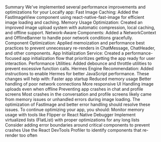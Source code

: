 Summary
We've implemented several performance improvements and optimizations for your Localfy app:
Fast Image Caching: Added the FastImageView component using react-native-fast-image for efficient image loading and caching.
Memory Usage Optimization: Created an improved image upload system with automatic compression, local caching, and offline support.
Network-Aware Components: Added a NetworkContext and OfflineBanner to handle poor network conditions gracefully.
Component Optimization: Applied memoization and performance best practices to prevent unnecessary re-renders in ChatMessage, ChatHeader, and other components.
App Initialization Service: Created a performance-focused app initialization flow that prioritizes getting the app ready for user interaction.
Performance Utilities: Added debounce and throttle utilities to prevent excessive function calls.
Hermes Engine Recommendation: Added instructions to enable Hermes for better JavaScript performance.
These changes will help with:
Faster app startup
Reduced memory usage
Better handling of poor network connections
More responsive UI
Handling image uploads even when offline
Preventing app crashes in chat and profile screens
Most crashes in the conversation and profile screens likely came from memory issues or unhandled errors during image loading. The optimization of FastImage and better error handling should resolve these issues.
To continue optimizing your app, you should:
Monitor memory usage with tools like Flipper or React Native Debugger
Implement virtualized lists (FlatList) with proper optimizations for any long lists
Consider adding error boundaries around critical components to prevent crashes
Use the React DevTools Profiler to identify components that re-render too often
